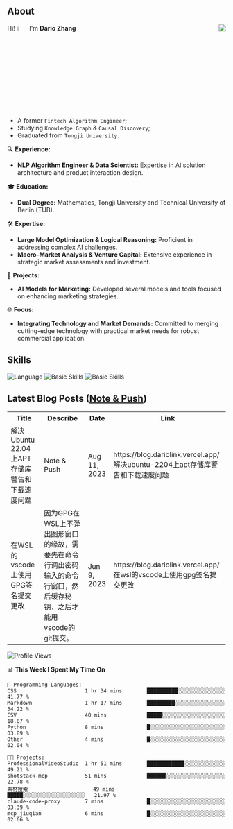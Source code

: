 ## About

<img align="right" src="https://github-readme-stats.vercel.app/api?username=dario-github&show_icons=true&bg_color=00000000&hide_title=true&hide_border=true&include_all_commits=true&count_private=true&theme=transparent" />

Hi! <img src="https://media.giphy.com/media/hvRJCLFzcasrR4ia7z/giphy.gif" width="5%"> I'm **Dario Zhang**

- A former `Fintech Algorithm Engineer`;
- Studying `Knowledge Graph` & `Causal Discovery`;
- Graduated from `Tongji University`.

🔍 **Experience:**
- **NLP Algorithm Engineer & Data Scientist:** Expertise in AI solution architecture and product interaction design.

🎓 **Education:**
- **Dual Degree:** Mathematics, Tongji University and Technical University of Berlin (TUB).

🛠️ **Expertise:**
- **Large Model Optimization & Logical Reasoning:** Proficient in addressing complex AI challenges.
- **Macro-Market Analysis & Venture Capital:** Extensive experience in strategic market assessments and investment.

🚀 **Projects:**
- **AI Models for Marketing:** Developed several models and tools focused on enhancing marketing strategies.

🌐 **Focus:**
- **Integrating Technology and Market Demands:** Committed to merging cutting-edge technology with practical market needs for robust commercial application.


## Skills

![Language](https://skillicons.dev/icons?i=py,matlab,pytorch,latex,regex,mysql,sqlite)
![Basic Skills](https://skillicons.dev/icons?i=bash,git,linux,md)
![Basic Skills](https://skillicons.dev/icons?i=vim,vscode,jupyterlab)

## Latest Blog Posts ([Note & Push](https://blog.dariolink.vercel.app/))

<table>
  <tr><th>Title</th><th>Describe</th><th>Date</th><th>Link</th></tr>
  <!-- BLOG-POST-LIST:START --><tr><td>解决Ubuntu 22.04上APT存储库警告和下载速度问题</td><td>Note &amp; Push</td><td>Aug 11, 2023</td><td>https://blog.dariolink.vercel.app/解决ubuntu-2204上apt存储库警告和下载速度问题</td></tr><tr><td>在WSL的vscode上使用GPG签名提交更改</td><td>因为GPG在WSL上不弹出图形窗口的缘故，需要先在命令行调出密码输入的命令行窗口，然后缓存秘钥，之后才能用vscode的git提交。</td><td>Jun 9, 2023</td><td>https://blog.dariolink.vercel.app/在wsl的vscode上使用gpg签名提交更改</td></tr><!-- BLOG-POST-LIST:END -->
</table>

<!--START_SECTION:waka-->
![Profile Views](http://img.shields.io/badge/Profile%20Views-0-blue)

📊 **This Week I Spent My Time On** 

```text
💬 Programming Languages: 
CSS                      1 hr 34 mins        ██████████░░░░░░░░░░░░░░░   41.77 % 
Markdown                 1 hr 17 mins        █████████░░░░░░░░░░░░░░░░   34.22 % 
CSV                      40 mins             █████░░░░░░░░░░░░░░░░░░░░   18.07 % 
Python                   8 mins              █░░░░░░░░░░░░░░░░░░░░░░░░   03.89 % 
Other                    4 mins              █░░░░░░░░░░░░░░░░░░░░░░░░   02.04 % 

🐱‍💻 Projects: 
ProfessionalVideoStudio  1 hr 51 mins        ████████████░░░░░░░░░░░░░   49.21 % 
shotstack-mcp            51 mins             ██████░░░░░░░░░░░░░░░░░░░   22.78 % 
素材搜索                     49 mins             █████░░░░░░░░░░░░░░░░░░░░   21.97 % 
claude-code-proxy        7 mins              █░░░░░░░░░░░░░░░░░░░░░░░░   03.39 % 
mcp_jiuqian              6 mins              █░░░░░░░░░░░░░░░░░░░░░░░░   02.66 % 
```


<!--END_SECTION:waka-->
